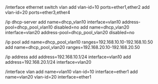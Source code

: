 /interface ethernet switch vlan
add vlan-id=10 ports=ether1,ether2
add vlan-id=20 ports=ether3,ether4

/ip dhcp-server
add name=dhcp_vlan10 interface=vlan10 address-pool=dhcp_pool_vlan10 disabled=no
add name=dhcp_vlan20 interface=vlan20 address-pool=dhcp_pool_vlan20 disabled=no

/ip pool
add name=dhcp_pool_vlan10 ranges=192.168.10.10-192.168.10.50
add name=dhcp_pool_vlan20 ranges=192.168.20.10-192.168.20.50

/ip address
add address=192.168.10.1/24 interface=vlan10
add address=192.168.20.1/24 interface=vlan20

/interface vlan
add name=vlan10 vlan-id=10 interface=ether1
add name=vlan20 vlan-id=20 interface=ether1
